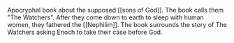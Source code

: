 Apocryphal book about the supposed [[sons of God]]. The book calls them "The Watchers". After they come down to earth to sleep with human women, they fathered the [[Nephilim]]. The book surrounds the story of The Watchers asking Enoch to take their case before God. 